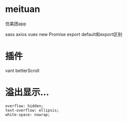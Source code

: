 # meituan
仿美团app

sass
axios
vuex
new Promise
export default和export区别

# 插件
vant
betterScroll



# 溢出显示...
```
overflow: hidden;
text-overflow: ellipsis;
white-space: nowrap;
```